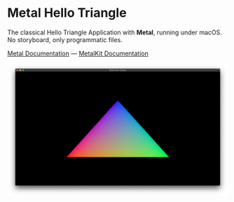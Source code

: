 # Metal Hello Triangle

The classical Hello Triangle Application with **Metal**, running under macOS.
No storyboard, only programmatic files.

[Metal Documentation](https://developer.apple.com/documentation/metal) — [MetalKit Documentation](https://developer.apple.com/documentation/metalkit)

![Screenshot](Screenshot.png)
